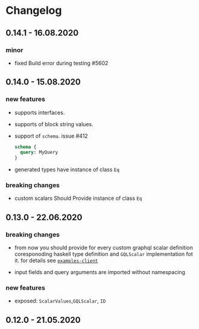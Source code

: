 # Changelog

## 0.14.1 - 16.08.2020

### minor

- fixed Build error during testing #5602

## 0.14.0 - 15.08.2020

### new features

- supports interfaces.

- supports of block string values.

- support of `schema`. issue #412

  ```graphql
  schema {
    query: MyQuery
  }
  ```

- generated types have instance of class `Eq`

### breaking changes

- custom scalars Should Provide instance of class `Eq`

## 0.13.0 - 22.06.2020

### breaking changes

- from now you should provide for every custom graphql scalar definition coresponoding haskell type definition and `GQLScalar` implementation fot it. for details see [`examples-client`](https://github.com/morpheusgraphql/morpheus-graphql/tree/master/examples-client)

- input fields and query arguments are imported without namespacing

### new features

- exposed: `ScalarValues`,`GQLScalar`, `ID`

## 0.12.0 - 21.05.2020
